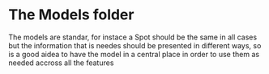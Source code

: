# The Models folder

The models are standar, for instace a Spot should be the same in all cases but the information that is needes should be presented in different ways, so is a good aidea to have the model in a central place in order to use them as needed accross all the features